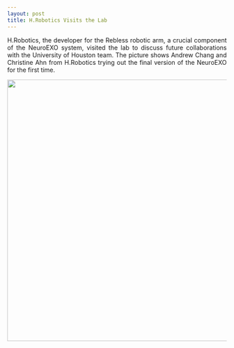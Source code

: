 ```yaml
---
layout: post
title: H.Robotics Visits the Lab
---
```


<p align="justify"> H.Robotics, the developer for the Rebless robotic arm, a crucial component of the NeuroEXO system, visited the lab to discuss future collaborations with the University of Houston team. The picture shows Andrew Chang and Christine Ahn from H.Robotics trying out the final version of the NeuroEXO for the first time. </p>

<div style="text-align:center"><img src="/photos/ hrobotics_visit.jpg" width="600" /></div>
